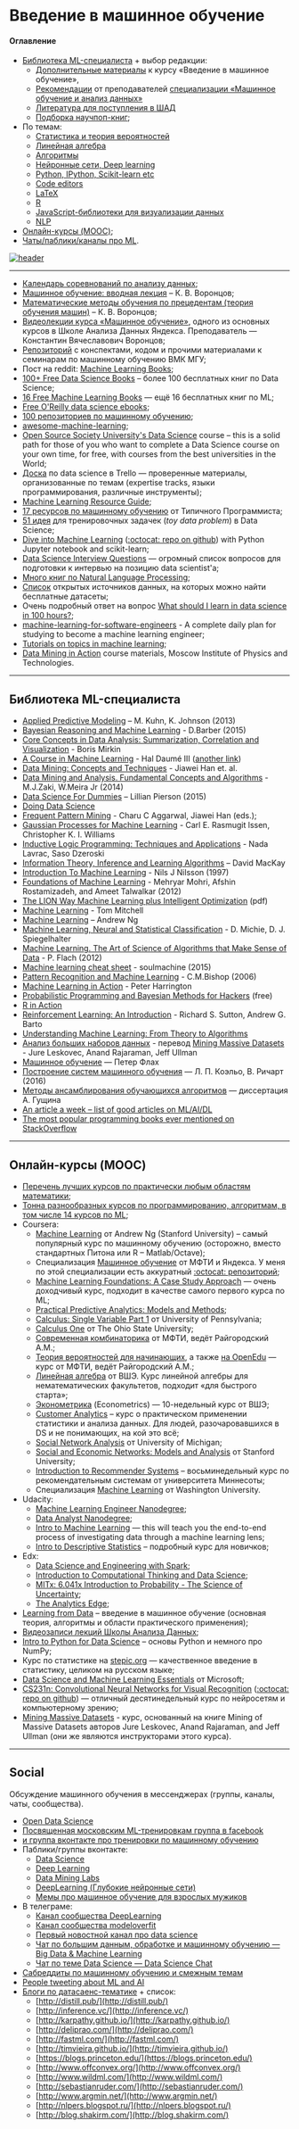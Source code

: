 # Введение в машинное обучение

#### Оглавление

* [Библиотека ML-специалиста](#Библиотека-ml-специалиста) + выбор редакции:
  * [Дополнительные материалы](/extra-course_materials.md) к курсу «Введение в машинное обучение»,
  * [Рекомендации](/spec-recommendations.md) от преподавателей [специализации «Машинное обучение и анализ данных»](https://github.com/demidovakatya/mashinnoye-obucheniye)
  * [Литература для поступления в ШАД](https://gist.github.com/demidovakatya/873e4dd6f1c6652ac842)
  * [Подборка научпоп-книг](https://bookmate.com/bookshelves/Nggk0rBi);
* По темам: 
  * [Статистика и теория вероятностей](/probability-statistics.md)
  * [Линейная алгебра](/linalg.md)
  * [Алгоритмы](/algorithms.md)
  * [Нейронные сети, Deep learning](/neural-nets.md)
  * [Python, IPython, Scikit-learn etc](/python.md)
  * [Code editors](/code-editors.md)
  * [LaTeX](/latex.md)
  * [R](/r.md)
  * [JavaScript-библиотеки для визуализации данных](/js-libraries.md)
  * [NLP](/nlp.md)
* [Онлайн-курсы (MOOC)](#Онлайн-курсы-mooc);
* [Чаты/паблики/каналы про ML](#Social).

[![header](/head.png)](https://www.coursera.org/learn/vvedenie-mashinnoe-obuchenie/)

----------------------------------------------------

* [Календарь соревнований по анализу данных](http://mltrainings.ru/?filter=active);
* [Машинное обучение: вводная лекция](http://www.machinelearning.ru/wiki/images/f/fc/Voron-ML-Intro-slides.pdf) – К. В. Воронцов;
* [Математические методы обучения по прецедентам (теория обучения машин)](http://www.machinelearning.ru/wiki/images/6/6d/Voron-ML-1.pdf) – К. В. Воронцов;
* [Видеолекции курса «Машинное обучение»](https://yandexdataschool.ru/edu-process/courses/machine-learning), одного из основных курсов в Школе Анализа Данных Яндекса. Преподаватель — Константин Вячеславович Воронцов;
* [Репозиторий](https://github.com/esokolov/ml-course-msu) с конспектами, кодом и прочими материалами к семинарам по машинному обучению ВМК МГУ;
* Пост на reddit: [Machine Learning Books](https://www.reddit.com/r/MachineLearning/comments/1jeawf/machine_learning_books/);
* [100+ Free Data Science Books](http://www.learndatasci.com/free-books/) – более 100 бесплатных книг по Data Science;
* [16 Free Machine Learning Books](https://hackerlists.com/free-machine-learning-books/) — ещё 16 бесплатных книг по ML;
* [Free O'Reilly data science ebooks](http://www.oreilly.com/data/free/archive.html);
* [100 репозиториев по машинному обучению](http://meta-guide.com/software-meta-guide/100-best-github-machine-learning);
* [awesome-machine-learning](https://github.com/josephmisiti/awesome-machine-learning);
* [Open Source Society University's Data Science](https://github.com/open-source-society/data-science) course – this is a solid path for those of you who want to complete a Data Science course on your own time, for free, with courses from the best universities in the World;
* [Доска](https://trello.com/b/rbpEfMld/data-science) по data science в Trello — проверенные материалы, организованные по темам (expertise tracks, языки программирования, различные инструменты);
* [Machine Learning Resource Guide](https://www.dropbox.com/s/z4f9oer4nkyu9tf/MachineLearningResourceGuide.pdf);
* [17 ресурсов по машинному обучению](http://tproger.ru/articles/free-programming-books/#machine-learning) от Типичного Программиста;
* [51 идея](https://www.quora.com/Data-Science/What-are-some-good-toy-problems-in-data-science/answer/Alex-Kamil) для тренировочных задачек (*toy data problem*) в Data Science;
* [Dive into Machine Learning](http://hangtwenty.github.io/dive-into-machine-learning/) ([:octocat: repo on github](https://github.com/hangtwenty/dive-into-machine-learning)) with Python Jupyter notebook and scikit-learn;
* [Data Science Interview Questions](http://www.itshared.org/2015/10/data-science-interview-questions.html) — огромный список вопросов для подготовки к интервью на позицию data scientist'а;
* [Много книг по Natural Language Processing](https://www.dropbox.com/sh/b1c2ulwua9zy574/AACswS1E0IB9LdPDxQ6fexm4a?dl=0);
* [Список](/datasets.md) открытых источников данных, на которых можно найти бесплатные датасеты;
* Очень подробный ответ на вопрос [What should I learn in data science in 100 hours?](https://www.quora.com/What-should-I-learn-in-data-science-in-100-hours/answer/Roman-Trusov);
* [machine-learning-for-software-engineers](https://github.com/ZuzooVn/machine-learning-for-software-engineers) - A complete daily plan for studying to become a machine learning engineer;
* [Tutorials on topics in machine learning](http://homepages.inf.ed.ac.uk/rbf/IAPR/researchers/MLPAGES/mltut.htm);
* [Data Mining in Action](https://github.com/vkantor/MIPT_Data_Mining_In_Action_2016) course materials, Moscow Institute of Physics and Technologies.

----------------------------------------------------

## Библиотека ML-специалиста

* [Applied Predictive Modeling](http://www.springer.com/us/book/9781461468486) – M. Kuhn, K. Johnson (2013)
* [Bayesian Reasoning and Machine Learning](http://web4.cs.ucl.ac.uk/staff/D.Barber/textbook/181115.pdf) - D.Barber (2015)
* [Core Concepts in Data Analysis: Summarization, Correlation and Visualization](http://www.springer.com/us/book/9780857292865) - Boris Mirkin
* [A Course in Machine Learning](http://www.e-booksdirectory.com/details.php?ebook=9395) - Hal Daumé III ([another link](http://ciml.info))
* [Data Mining: Concepts and Techniques](http://www.sciencedirect.com/science/book/9780123814791) - Jiawei Han et. al.
* [Data Mining and Analysis. Fundamental Concepts and Algorithms](http://www.cs.rpi.edu/~zaki/PaperDir/DMABOOK.pdf) - M.J.Zaki, W.Meira Jr (2014)
* [Data Science For Dummies](https://www.geekbooks.me/book/view/data-science-for-dummies) – Lillian Pierson (2015)
* [Doing Data Science](http://shop.oreilly.com/product/0636920028529.do)
* [Frequent Pattern Mining](https://mail.google.com/mail/u/1/#inbox/1536859aae027538) - Charu C Aggarwal, Jiawei Han (eds.);
* [Gaussian Processes for Machine Learning](http://www.e-booksdirectory.com/details.php?ebook=1774) - Carl E. Rasmugit lssen, Christopher K. I. Williams
* [Inductive Logic Programming: Techniques and Applications](http://www.e-booksdirectory.com/details.php?ebook=1105) - Nada Lavrac, Saso Dzeroski
* [Information Theory, Inference and Learning Algorithms](http://www.inference.phy.cam.ac.uk/itila/book.html) – David MacKay
* [Introduction To Machine Learning](http://www.e-booksdirectory.com/details.php?ebook=1117) - Nils J Nilsson (1997)
* [Foundations of Machine Learning](http://www.cs.nyu.edu/~mohri/mlbook/) - Mehryar Mohri, Afshin Rostamizadeh, and Ameet Talwalkar (2012)
* [The LION Way Machine Learning plus Intelligent Optimization](http://1.oito.eu/The-LION-Way-Machine-Learning-plus-Intelligent-Optimization.pdf) (pdf)
* [Machine Learning](http://personal.disco.unimib.it/Vanneschi/McGrawHill_-_Machine_Learning_-Tom_Mitchell.pdf) - Tom Mitchell
* [Machine Learning](http://www.mlyearning.org/) – Andrew Ng
* [Machine Learning, Neural and Statistical Classification](http://www.e-booksdirectory.com/details.php?ebook=1118) - D. Michie, D. J. Spiegelhalter
* [Machine Learning. The Art of Science of Algorithms that Make Sense of Data](http://www.amazon.com/Machine-Learning-Science-Algorithms-Sense/dp/1107422221/) - P. Flach (2012)
* [Machine learning cheat sheet](https://github.com/soulmachine/machine-learning-cheat-sheet/raw/master/machine-learning-cheat-sheet.pdf) - soulmachine (2015)
* [Pattern Recognition and Machine Learning](http://www.amazon.com/Pattern-Recognition-Learning-Information-Statistics/dp/0387310738/) - C.M.Bishop (2006)
* [Machine Learning in Action](https://www.manning.com/books/machine-learning-in-action) - Peter Harrington
* [Probabilistic Programming and Bayesian Methods for Hackers](http://camdavidsonpilon.github.io/Probabilistic-Programming-and-Bayesian-Methods-for-Hackers/) (free)
* [R in Action](https://www.manning.com/books/r-in-action)
* [Reinforcement Learning: An Introduction](http://www.e-booksdirectory.com/details.php?ebook=1825) - Richard S. Sutton, Andrew G. Barto
* [Understanding Machine Learning: From Theory to Algorithms](http://www.cs.huji.ac.il/%7Eshais/UnderstandingMachineLearning/copy.html)
* [Анализ больших наборов данных](http://dmkpress.com/catalog/computer/data/978-5-97060-190-7/) - перевод [Mining Massive Datasets](http://www.mmds.org/) - Jure Leskovec, Anand Rajaraman, Jeff Ullman
* [Машинное обучение](https://www.dropbox.com/s/wkmoxtq0egzcoxc/Flach_P_Machine_Learning_RU.pdf) — Петер Флах
* [Построение систем машинного обучения](https://vk.com/doc190970339_437111950) — Л. П. Коэльо, В. Ричарт (2016)
* [Методы ансамблирования обучающихся алгоритмов](http://www.machinelearning.ru/wiki/images/5/56/Guschin2015Stacking.pdf) — диссертация А. Гущина
* [An article a week – list of good articles on ML/AI/DL](https://github.com/shagunsodhani/papers-I-read)
* [The most popular programming books ever mentioned on StackOverflow](https://medium.freecodecamp.com/eee0891f1786)
----------------------------------------------------

## Онлайн-курсы (MOOC)

* [Перечень лучших курсов по практически любым областям математики](https://www.quora.com/What-are-the-best-online-college-level-mathematics-courses);
* [Тонна разнообразных курсов по программированию, алгоритмам, в том числе 14 курсов по ML](https://github.com/prakhar1989/awesome-courses);
* Coursera:
  * [Machine Learning](https://www.coursera.org/learn/machine-learning) от Andrew Ng (Stanford University) – самый популярный курс по машинному обучению (осторожно, вместо стандартных Питона или R – Matlab/Octave);
  * Специализация [Машинное обучение](https://www.coursera.org/specializations/mashinnoye-obucheniye) от МФТИ и Яндекса. У меня по этой специализации есть аккуратный [:octocat: репозиторий](https://github.com/demidovakatya/mashinnoye-obucheniye);
  * [Machine Learning Foundations: A Case Study Approach](https://www.coursera.org/learn/ml-foundations/home/info) — очень доходчивый курс, подходит в качестве самого первого курса по ML;
  * [Practical Predictive Analytics: Models and Methods](https://www.coursera.org/learn/predictive-analytics/);
  * [Calculus: Single Variable Part 1](https://www.coursera.org/learn/single-variable-calculus) от University of Pennsylvania;
  * [Calculus One](https://www.coursera.org/learn/calculus1) от The Ohio State University;
  * [Современная комбинаторика](https://www.coursera.org/learn/modern-combinatorics) от МФТИ, ведёт Райгородский А.М.;
  * [Теория вероятностей для начинающих](https://www.coursera.org/learn/probability-theory-basics/home/info), а также [на OpenEdu](https://openedu.ru/course/mipt/PROBTH/) — курс от МФТИ, ведёт Райгородский А.М.;
  * [Линейная алгебра](https://www.coursera.org/course/linalg) от ВШЭ. Курс линейной алгебры для нематематических факультетов, подходит «для быстрого старта»;
  * [Эконометрика](https://www.coursera.org/learn/ekonometrika/) (Econometrics) — 10-недельный курс от ВШЭ;
  * [Customer Analytics](https://www.coursera.org/learn/wharton-customer-analytics) – курс о практическом применении статистики и анализа данных. Для людей, разочаровавшихся в DS и не понимающих, на кой это всё;
  * [Social Network Analysis](https://www.coursera.org/course/sna) от University of Michigan;
  * [Social and Economic Networks: Models and Analysis](https://www.coursera.org/course/networksonline) от Stanford University;
  * [Introduction to Recommender Systems](https://www.coursera.org/learn/recommender-systems) – восьминедельный курс по рекомендательным системам от университета Миннесоты;
  * Специализация [Machine Learning](https://www.coursera.org/specializations/machine-learning) от Washington University.
* Udacity:
  * [Machine Learning Engineer Nanodegree](https://www.udacity.com/course/machine-learning-engineer-nanodegree--nd009);
  * [Data Analyst Nanodegree](https://www.udacity.com/course/data-analyst-nanodegree--nd002);
  * [Intro to Machine Learning](https://www.udacity.com/courses/ud120) — this will teach you the end-to-end process of investigating data through a machine learning lens;
  * [Intro to Descriptive Statistics](https://www.udacity.com/courses/ud827) – подробный курс для новичков;
* Edx:
  * [Data Science and Engineering with Spark](https://www.edx.org/xseries/data-science-engineering-spark#courses);
  * [Introduction to Computational Thinking and Data Science](https://www.edx.org/course/introduction-computational-thinking-data-mitx-6-00-2x-3);
  * [MITx: 6.041x Introduction to Probability - The Science of Uncertainty](https://www.edx.org/course/introduction-probability-science-mitx-6-041x-1);
  * [The Analytics Edge](https://www.edx.org/course/analytics-edge-mitx-15-071x-2);
* [Learning from Data](https://work.caltech.edu/telecourse.html) – введение в машинное обучение (основная теория, алгоритмы и области практического применения);
* [Видеозаписи лекций Школы Анализа Данных](https://yandexdataschool.ru/edu-process/courses);
* [Intro to Python for Data Science](https://www.datacamp.com/courses/intro-to-python-for-data-science) – основы Python и немного про NumPy;
* Курс по статистике на [stepic.org](http://stepic.org) — качественное введение в статистику, целиком на русском языке;
* [Data Science and Machine Learning Essentials](https://mva.microsoft.com/en-US/training-courses/data-science-and-machine-learning-essentials-14100) от Microsoft;
* [CS231n: Convolutional Neural Networks for Visual Recognition](http://vision.stanford.edu/teaching/cs231n/) ([:octocat: repo on github](https://github.com/cs231n)) — отличный десятинедельный курс по нейросетям и компьютерному зрению;
* [Mining Massive Datasets](https://lagunita.stanford.edu/courses/course-v1:ComputerScience+MMDS+Fall2016/about) - курс, основанный на книге Mining of Massive Datasets авторов Jure Leskovec, Anand Rajaraman, and Jeff Ullman (они же являются инструкторами этого курса).

----------------------------------------------------

## Social

Обсуждение машинного обучения в мессенджерах (группы, каналы, чаты, сообщества).

* [Open Data Science](http://ods.ais)
* [Посвященная московским ML-тренировкам группа в facebook](https://www.facebook.com/groups/1413405125598651/)
* [и группа вконтакте про тренировки по машинному обучению](https://vk.com/mltrainings)
* Паблики/группы вконтакте:
  * [Data Science](https://vk.com/datascience)
  * [Deep Learning](https://vk.com/deeplearning)
  * [Data Mining Labs](https://vk.com/datamininglabs)
  * [DeepLearning (Глубокие нейронные сети)](https://vk.com/deeplearning_ru)
  * [Мемы про машинное обучение для взрослых мужиков](https://vk.com/weirdkerneltricks)
* В телеграме:
  * [Канал сообщества DeepLearning](https://telegram.me/deeplearning_ru)
  * [Канал сообщества modeloverfit](https://telegram.me/modeloverfit)
  * [Первый новостной канал про data science](https://telegram.me/opendatascience)
  * [Чат по большим данным, обработке и машинному обучению — Big Data & Machine Learning](https://telegram.me/bigdata_ru)
  * [Чат по теме Data Science — Data Science Chat](https://telegram.me/datasciencechat)
* [Сабреддиты по машинному обучению и смежным темам](/reddit.md)
* [People tweeting about ML and AI](http://blog.talla.com/2016/02/people-tweeting-about-machine-learning-and-ai/)
* [Блоги по датасаенс-тематике](https://github.com/rushter/data-science-blogs) + список:
  * [http://distill.pub/](http://distill.pub/)
  * [http://inference.vc/](http://inference.vc/)
  * [http://karpathy.github.io/](http://karpathy.github.io/)
  * [http://deliprao.com/](http://deliprao.com/)
  * [http://fastml.com/](http://fastml.com/)
  * [http://timvieira.github.io/](http://timvieira.github.io/)
  * [https://blogs.princeton.edu/](https://blogs.princeton.edu/)
  * [http://www.offconvex.org/](http://www.offconvex.org/)
  * [http://www.wildml.com/](http://www.wildml.com/)
  * [http://sebastianruder.com/](http://sebastianruder.com/)
  * [http://www.argmin.net/](http://www.argmin.net/)
  * [http://nlpers.blogspot.ru/](http://nlpers.blogspot.ru/)
  * [http://blog.shakirm.com/](http://blog.shakirm.com/)

